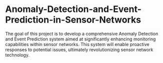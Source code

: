 # Anomaly-Detection-and-Event-Prediction-in-Sensor-Networks
 The goal of this project is to develop a comprehensive Anomaly Detection and Event Prediction system aimed at significantly enhancing monitoring capabilities within sensor networks. This system will enable proactive responses to potential issues, ultimately revolutionizing sensor network technology. 
